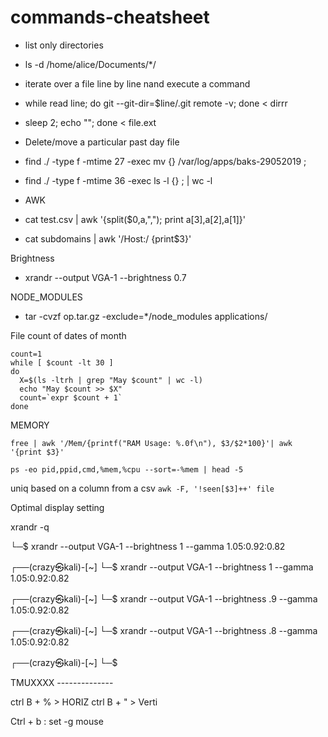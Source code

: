 # commands-cheatsheet

 - list only directories
  - ls -d /home/alice/Documents/*/
 
 - iterate over a file line by line nand execute a command
  - while read line; do git --git-dir=$line/.git remote -v; done < dirrr
  - sleep 2; echo ""; done < file.ext
  
 - Delete/move a particular past day file
  - find ./ -type f -mtime 27 -exec mv {} /var/log/apps/baks-29052019 \;
  - find ./ -type f -mtime 36 -exec ls -l {} \; | wc -l


 - AWK
  - cat test.csv |  awk '{split($0,a,","); print a[3],a[2],a[1]}'
  - cat subdomains | awk '/Host:/ {print$3}'
  
Brightness
 - xrandr --output VGA-1 --brightness 0.7


NODE_MODULES
 - tar -cvzf op.tar.gz -exclude=\*/node_modules applications/

File count of dates of month
```
count=1
while [ $count -lt 30 ]
do
  X=$(ls -ltrh | grep "May $count" | wc -l)
  echo "May $count >> $X"
  count=`expr $count + 1`
done
```

MEMORY

`free | awk '/Mem/{printf("RAM Usage: %.0f\n"), $3/$2*100}'| awk '{print $3}'`

`ps -eo pid,ppid,cmd,%mem,%cpu --sort=-%mem | head -5`

uniq based on a column from a csv
`awk -F, '!seen[$3]++' file`



Optimal display setting

xrandr -q

└─$ xrandr --output VGA-1 --brightness 1 --gamma 1.05:0.92:0.82

┌──(crazy㉿kali)-[~]
└─$ xrandr --output VGA-1 --brightness 1 --gamma 1.05:0.92:0.82

┌──(crazy㉿kali)-[~]
└─$ xrandr --output VGA-1 --brightness .9 --gamma 1.05:0.92:0.82

┌──(crazy㉿kali)-[~]
└─$ xrandr --output VGA-1 --brightness .8 --gamma 1.05:0.92:0.82

┌──(crazy㉿kali)-[~]
└─$ 


TMUXXXX --------------

ctrl B + % > HORIZ
ctrl B + " > Verti


Ctrl + b :
set -g mouse
